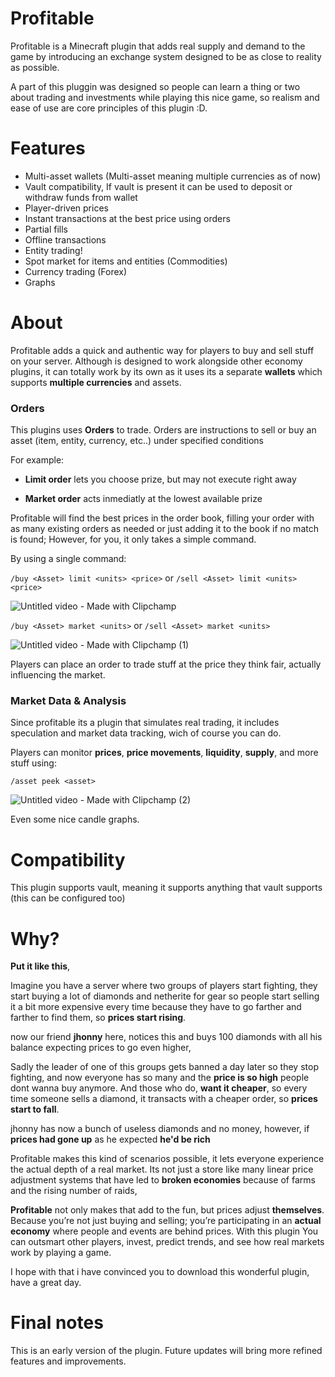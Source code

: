 # Profitable
Profitable is a Minecraft plugin that adds real supply and demand to the game by introducing an exchange system designed to be as close to reality as possible.

A part of this pluggin was designed so people can learn a thing or two about trading and investments while playing this nice game, so realism and ease of use are core principles of this plugin :D.

# Features

- Multi-asset wallets (Multi-asset meaning multiple currencies as of now)
- Vault compatibility, If vault is present it can be used to deposit or withdraw funds from wallet
- Player-driven prices
- Instant transactions at the best price using orders
- Partial fills
- Offline transactions
- Entity trading!
- Spot market for items and entities (Commodities)
- Currency trading (Forex)
- Graphs

# About
Profitable adds a quick and authentic way for players to buy and sell stuff on your server.
Although is designed to work alongside other economy plugins, it can totally work by its own as it uses its a separate **wallets** which supports **multiple currencies** and assets.

### Orders

This plugins uses **Orders** to trade.
Orders are instructions to sell or buy an asset (item, entity, currency, etc..) under specified conditions

For example:

- **Limit order** lets you choose prize, but may not execute right away

- **Market order** acts inmediatly at the lowest available prize

Profitable will find the best prices in the order book, filling your order with as many existing orders as needed or just adding it to the book if no match is found;
However, for you, it only takes a simple command.

By using a single command:

``/buy <Asset> limit <units> <price>`` or ``/sell <Asset> limit <units> <price>``

![Untitled video - Made with Clipchamp](https://github.com/user-attachments/assets/c091b8f5-9f20-44d2-bd6f-17b3ca0171b3)

``/buy <Asset> market <units>`` or ``/sell <Asset> market <units>``

![Untitled video - Made with Clipchamp (1)](https://github.com/user-attachments/assets/79305223-eb12-4910-af62-429dc131a6dd)


Players can place an order to trade stuff at the price they think fair, actually influencing the market.



### Market Data & Analysis

Since profitable its a plugin that simulates real trading, it includes speculation and market data tracking, wich of course you can do.

Players can monitor **prices**, **price movements**, **liquidity**, **supply**, and more stuff using:

``/asset peek <asset>``

![Untitled video - Made with Clipchamp (2)](https://github.com/user-attachments/assets/c0f40c8b-6477-47f9-84f1-947d9ac7eff9)



Even some nice candle graphs.



# Compatibility

This plugin supports vault, meaning it supports anything that vault supports (this can be configured too)

# Why?

**Put it like this**, 

Imagine you have a server where two groups of players start fighting, they start buying a lot of diamonds and netherite for gear so people start selling it a bit more expensive every time because they have to go farther and farther to find them, so **prices start rising**.

now our friend **jhonny** here, notices this and buys 100 diamonds with all his balance expecting prices to go even higher,

Sadly the leader of one of this groups gets banned a day later so they stop fighting, and now everyone has so many and the **price is so high** people dont wanna buy anymore. 
And those who do, **want it cheaper**, so every time someone sells a diamond, it transacts with a cheaper order, so **prices start to fall**.

jhonny has now a bunch of useless diamonds and no money,
however, if **prices had gone up** as he expected **he'd be rich**

Profitable makes this kind of scenarios possible, it lets everyone experience the actual depth of a real market. Its not just a store like many linear price adjustment systems that have led to **broken economies** because of farms and the rising number of raids, 
 
**Profitable** not only makes that add to the fun, but prices adjust **themselves**. 
Because you’re not just buying and selling; you’re participating in an **actual economy** where people and events are behind prices.
With this plugin You can outsmart other players, invest, predict trends, and see how real markets work by playing a game.


I hope with that i have convinced you to download this wonderful plugin, have a great day.


# Final notes

This is an early version of the plugin. Future updates will bring more refined features and improvements.
